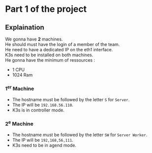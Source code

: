 # Part 1 of the project

## Explaination

We gonna have **2** machines.  
He should must have the login of a member of the team.  
He need to have a dedicated IP on the eth1 interface.  
K3s need to be installed on both machines.  
He gonna have the minimum of ressources :  
- 1 CPU
- 1024 Ram

###  1<sup>er</sup> Machine
- The hostname must be followed by the letter `S` for `Server`.  
- The IP will be `192.168.56.110`.  
- K3s is in controller mode.

### 2<sup>e</sup> Machine
- The hostname must be followed by the letter `SW` for `Server Worker`.  
- The IP will be `192,168,56,111`.
- K3s need to be in agend mode.


<!-- You must install K3s on both machines:
• In the first one (Server), it will be installed in controller mode.
• In the second one (ServerWorker), in agent mode. -->
